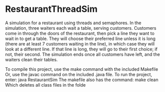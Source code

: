 # RestaurantThreadSim

A simulation for a restaurant using threads and semaphores. In the simulation, three waiters each wait a table, serving customers. Customers come in through the doors of the restaurant, then pick a line they want to wait in to get a table. They will choose their preferred line unless it is long (there are at least 7 customers waiting in the line), in which case they will look at a different line. If that line is long, they will go to their first choice; if not, their second. The simulation ends once all customers have left, and the waiters clean their tables.

To compile this project, use the make command with the included Makefile
Or, use the javac command on the included .java file.
To run the project, enter:
java RestaurantSim
The makefile also has the command:
make clean
Which deletes all class files in the folde
